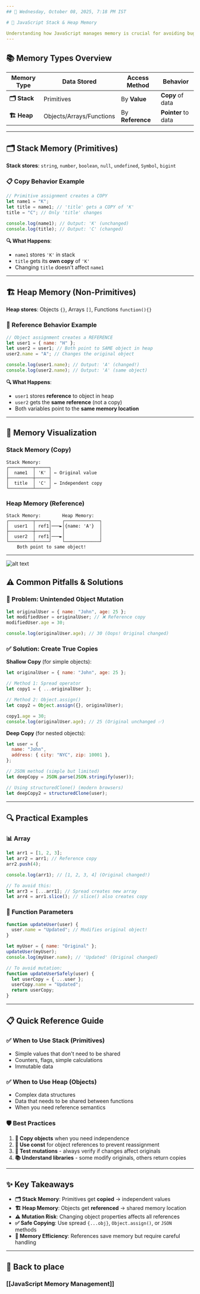 ```yaml
---
## 📅 Wednesday, October 08, 2025, 7:18 PM IST

# 🧠 JavaScript Stack & Heap Memory

Understanding how JavaScript manages memory is crucial for avoiding bugs and writing efficient code.
---
```


## 📚 Memory Types Overview

| Memory Type  | Data Stored              | Access Method    | Behavior            |
| ------------ | ------------------------ | ---------------- | ------------------- |
| **🗂️ Stack** | Primitives               | By **Value**     | **Copy** of data    |
| **🏗️ Heap**  | Objects/Arrays/Functions | By **Reference** | **Pointer** to data |

---

## 🗂️ Stack Memory (Primitives)

**Stack stores**: `string`, `number`, `boolean`, `null`, `undefined`, `Symbol`, `bigint`

### 📋 Copy Behavior Example

```javascript
// Primitive assignment creates a COPY
let name1 = "K";
let title = name1; // 'title' gets a COPY of 'K'
title = "C"; // Only 'title' changes

console.log(name1); // Output: 'K' (unchanged)
console.log(title); // Output: 'C' (changed)
```

**🔍 What Happens**:

- `name1` stores `'K'` in stack
- `title` gets its **own copy** of `'K'`
- Changing `title` doesn't affect `name1`

---

## 🏗️ Heap Memory (Non-Primitives)

**Heap stores**: Objects `{}`, Arrays `[]`, Functions `function(){}`

### 🔗 Reference Behavior Example

```javascript
// Object assignment creates a REFERENCE
let user1 = { name: "H" };
let user2 = user1; // Both point to SAME object in heap
user2.name = "A"; // Changes the original object

console.log(user1.name); // Output: 'A' (changed!)
console.log(user2.name); // Output: 'A' (same object)
```

**🔍 What Happens**:

- `user1` stores **reference** to object in heap
- `user2` gets the **same reference** (not a copy)
- Both variables point to the **same memory location**

---

## 🎯 Memory Visualization

### Stack Memory (Copy)

```
Stack Memory:
┌─────────┬─────┐
│  name1  │ 'K' │ ← Original value
├─────────┼─────┤
│  title  │ 'C' │ ← Independent copy
└─────────┴─────┘
```

### Heap Memory (Reference)

```
Stack Memory:        Heap Memory:
┌─────────┬─────┐    ┌─────────────┐
│  user1  │ ref1│───►│{name: 'A'}  │
├─────────┼─────┤    │             │
│  user2  │ ref1│───►│             │
└─────────┴─────┘    └─────────────┘
    Both point to same object!
```

---

![alt text](/imge%20for%20notes%20/image2.png)

## ⚠️ Common Pitfalls & Solutions

### 🚨 Problem: Unintended Object Mutation

```javascript
let originalUser = { name: "John", age: 25 };
let modifiedUser = originalUser; // ❌ Reference copy
modifiedUser.age = 30;

console.log(originalUser.age); // 30 (Oops! Original changed)
```

### ✅ Solution: Create True Copies

**Shallow Copy** (for simple objects):

```javascript
let originalUser = { name: "John", age: 25 };

// Method 1: Spread operator
let copy1 = { ...originalUser };

// Method 2: Object.assign()
let copy2 = Object.assign({}, originalUser);

copy1.age = 30;
console.log(originalUser.age); // 25 (Original unchanged ✅)
```

**Deep Copy** (for nested objects):

```javascript
let user = {
  name: "John",
  address: { city: "NYC", zip: 10001 },
};

// JSON method (simple but limited)
let deepCopy = JSON.parse(JSON.stringify(user));

// Using structuredClone() (modern browsers)
let deepCopy2 = structuredClone(user);
```

---

## 🔍 Practical Examples

### 📊 Array

```javascript
let arr1 = [1, 2, 3];
let arr2 = arr1; // Reference copy
arr2.push(4);

console.log(arr1); // [1, 2, 3, 4] (Original changed!)

// To avoid this:
let arr3 = [...arr1]; // Spread creates new array
let arr4 = arr1.slice(); // slice() also creates copy
```

### 🔧 Function Parameters

```javascript
function updateUser(user) {
  user.name = "Updated"; // Modifies original object!
}

let myUser = { name: "Original" };
updateUser(myUser);
console.log(myUser.name); // 'Updated' (Original changed)

// To avoid mutation:
function updateUserSafely(user) {
  let userCopy = { ...user };
  userCopy.name = "Updated";
  return userCopy;
}
```

---

## 📋 Quick Reference Guide

### ✅ When to Use Stack (Primitives)

- Simple values that don't need to be shared
- Counters, flags, simple calculations
- Immutable data

### ✅ When to Use Heap (Objects)

- Complex data structures
- Data that needs to be shared between functions
- When you need reference semantics

### 🛡️ Best Practices

1. **🔄 Copy objects** when you need independence
2. **📝 Use const** for object references to prevent reassignment
3. **🧪 Test mutations** - always verify if changes affect originals
4. **📚 Understand libraries** - some modify originals, others return copies

---

## ✨ Key Takeaways

- **🗂️ Stack Memory**: Primitives get **copied** → independent values
- **🏗️ Heap Memory**: Objects get **referenced** → shared memory location
- **⚠️ Mutation Risk**: Changing object properties affects all references
- **✅ Safe Copying**: Use spread `{...obj}`, `Object.assign()`, or `JSON` methods
- **🎯 Memory Efficiency**: References save memory but require careful handling

---

## 🔗 Back to place

### [[JavaScript Memory Management]]
